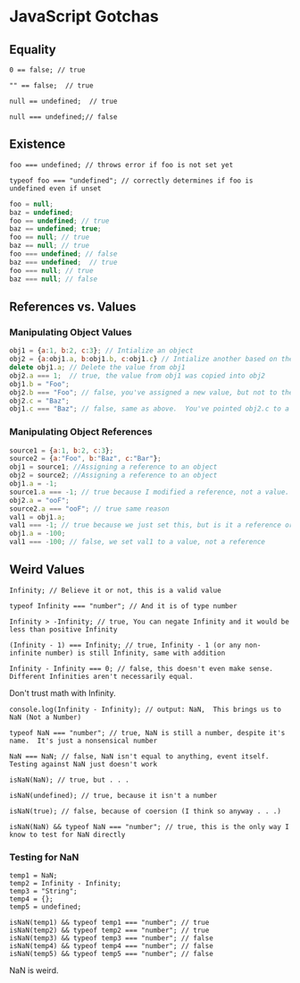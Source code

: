 # JavaScript Gotchas

## Equality
`0 == false; // true`

`"" == false;  // true`

`null == undefined;  // true`

`null === undefined;// false`

## Existence
`foo === undefined; // throws error if foo is not set yet`

`typeof foo === "undefined"; // correctly determines if foo is undefined even if unset`

```javascript
foo = null;
baz = undefined;
foo == undefined; // true
baz == undefined; true;
foo == null; // true
baz == null; // true
foo === undefined; // false
baz === undefined;  // true
foo === null; // true
baz === null; // false
```

## References vs. Values

### Manipulating Object Values
```javascript
obj1 = {a:1, b:2, c:3}; // Intialize an object
obj2 = {a:obj1.a, b:obj1.b, c:obj1.c} // Intialize another based on the first one
delete obj1.a; // Delete the value from obj1
obj2.a === 1;  // true, the value from obj1 was copied into obj2
obj1.b = "Foo";
obj2.b === "Foo"; // false, you've assigned a new value, but not to the same memory location.  This may run counter to what you'd expect.
obj2.c = "Baz";
obj1.c === "Baz"; // false, same as above.  You've pointed obj2.c to a new value, but not changed the original object 
```

### Manipulating Object References
```javascript
source1 = {a:1, b:2, c:3};
source2 = {a:"Foo", b:"Baz", c:"Bar"};
obj1 = source1; //Assigning a reference to an object
obj2 = source2; //Assigning a reference to an object
obj1.a = -1;
source1.a === -1; // true because I modified a reference, not a value.  I'm modifying obj1.a which is an object reference
obj2.a = "ooF";
source2.a === "ooF"; // true same reason
val1 = obj1.a;
val1 === -1; // true because we just set this, but is it a reference or a value?
obj1.a = -100;
val1 === -100; // false, we set val1 to a value, not a reference
```

## Weird Values

`Infinity; // Believe it or not, this is a valid value`

`typeof Infinity === "number"; // And it is of type number`

`Infinity > -Infinity; // true, You can negate Infinity and it would be less than positive Infinity`

`(Infinity - 1) === Infinity; // true, Infinity - 1 (or any non-infinite number) is still Infinity, same with addition`

`Infinity - Infinity === 0; // false, this doesn't even make sense.  Different Infinities aren't necessarily equal.`

Don't trust math with Infinity.

`console.log(Infinity - Infinity); // output: NaN,  This brings us to NaN (Not a Number)`

`typeof NaN === "number"; // true, NaN is still a number, despite it's name.  It's just a nonsensical number`

`NaN === NaN; // false, NaN isn't equal to anything, event itself.  Testing against NaN just doesn't work`

`isNaN(NaN); // true, but . . . `

`isNaN(undefined); // true, because it isn't a number`

`isNaN(true); // false, because of coersion (I think so anyway . . .)`

`isNaN(NaN) && typeof NaN === "number"; // true, this is the only way I know to test for NaN directly`

### Testing for NaN

```
temp1 = NaN;
temp2 = Infinity - Infinity;
temp3 = "String";
temp4 = {};
temp5 = undefined;

isNaN(temp1) && typeof temp1 === "number"; // true
isNaN(temp2) && typeof temp2 === "number"; // true
isNaN(temp3) && typeof temp3 === "number"; // false
isNaN(temp4) && typeof temp4 === "number"; // false
isNaN(temp5) && typeof temp5 === "number"; // false
```
NaN is weird.
